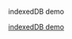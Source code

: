 indexedDB demo

<a href = "https://github.com/chaotuotuo.io/demo/indexDB/indexedDB-demo.html">indexedDB demo</a>
